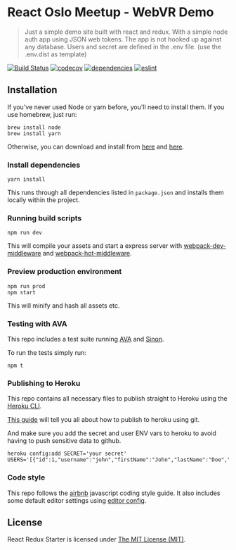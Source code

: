 # React Oslo Meetup - WebVR Demo

> Just a simple demo site built with react and redux. With a simple node auth app using JSON web tokens.
> The app is not hooked up against any database. Users and secret are defined in the .env file. (use the .env.dist as template)

[![Build Status](https://travis-ci.org/magnus-bergman/react-oslo-meetup-vr-demo.svg?branch=master)](https://travis-ci.org/magnus-bergman/react-oslo-meetup-vr-demo)
[![codecov](https://codecov.io/gh/magnus-bergman/react-oslo-meetup-vr-demo/branch/master/graph/badge.svg)](https://codecov.io/gh/magnus-bergman/react-oslo-meetup-vr-demo)
[![dependencies](https://david-dm.org/magnus-bergman/react-oslo-meetup-vr-demo.svg)](https://david-dm.org/magnus-bergman/react-oslo-meetup-vr-demo)
[![eslint](https://img.shields.io/badge/code%20style-airbnb-brightgreen.svg)](https://github.com/airbnb/javascript)

## Installation
If you've never used Node or yarn before, you'll need to install them.
If you use homebrew, just run:

```
brew install node
brew install yarn
```

Otherwise, you can download and install from [here](http://nodejs.org/download/) and [here](https://yarnpkg.com/en/docs/install).

### Install dependencies
```
yarn install
```

This runs through all dependencies listed in `package.json` and installs them locally within the project.

### Running build scripts
```
npm run dev
```

This will compile your assets and start a express server with [webpack-dev-middleware](https://github.com/webpack/webpack-dev-middleware) and [webpack-hot-middleware](https://github.com/glenjamin/webpack-hot-middleware).

### Preview production environment
```
npm run prod
npm start
```
This will minify and hash all assets etc.

### Testing with AVA
This repo includes a test suite running [AVA](https://github.com/avajs/ava) and [Sinon](http://sinonjs.org/).

To run the tests simply run:
```
npm t
```

### Publishing to Heroku
This repo contains all necessary files to publish straight to Heroku using the [Heroku CLI](https://devcenter.heroku.com/articles/heroku-cli).

[This guide](https://devcenter.heroku.com/articles/git) will tell you all about how to publish to heroku using git.

And make sure you add the secret and user ENV vars to heroku to avoid having to push sensitive data to github.

```
heroku config:add SECRET='your secret' USERS='[{"id":1,"username":"john","firstName":"John","lastName":"Doe","password":"1234"}]'
```

### Code style
This repo follows the [airbnb](https://github.com/airbnb/javascript) javascript coding style guide. It also includes some default editor settings using [editor config](https://github.com/sindresorhus/editorconfig-sublime).

## License
React Redux Starter is licensed under [The MIT License (MIT)](LICENSE).
